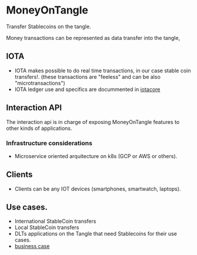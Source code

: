 # MoneyOnTangle

Transfer Stablecoins  on the tangle. 

Money transactions can be represented as data transfer into the tangle,

## IOTA 

* IOTA makes possible to do real time transactions, 
in our case stable coin transfers!. (these transactions are "feeless" and can be also "microtransactions") 
* IOTA ledger use and specifics are docummented in [iotacore](/iotacore/README.md)

## Interaction API

The interaction api is in charge of exposing MoneyOnTangle features to other kinds of applications.  

### Infrastructure considerations 

* Microservice oriented arquitecture on k8s (GCP or AWS or others).

## Clients
* Clients can be any IOT devices (smartphones, smartwatch, laptops). 

## Use cases. 
* International StableCoin transfers
* Local StableCoin transfers
* DLTs applications on the Tangle that need Stablecoins for their use cases.  
* [business case](bussiness-case-study.md)





